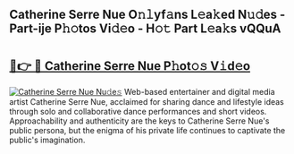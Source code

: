 ## Catherine Serre Nue O𝚗𝚕yf𝚊ns L𝚎a𝚔ed N𝚞𝚍es - Part-ije P𝚑𝚘tos Vi𝚍𝚎o - H𝚘𝚝 Part L𝚎a𝚔s vQQuA

# <h2><a href="http://kf30ud.oniu.top/?m=Catherine+Serre+Nue">🔗👉 🔴 Catherine Serre Nue P𝚑ot𝚘𝚜 V𝚒d𝚎o</a></h2>

[![Catherine Serre Nue Nu𝚍e𝚜](https://i.imgur.com/0qMVB7G.gif)](http://kf30ud.oniu.top/?m=Catherine+Serre+Nue)
Web-based entertainer and digital media artist Catherine Serre Nue, acclaimed for sharing dance and lifestyle ideas through solo and collaborative dance performances and short videos. Approachability and authenticity are the keys to Catherine Serre Nue's public persona, but the enigma of his private life continues to captivate the public's imagination.  
